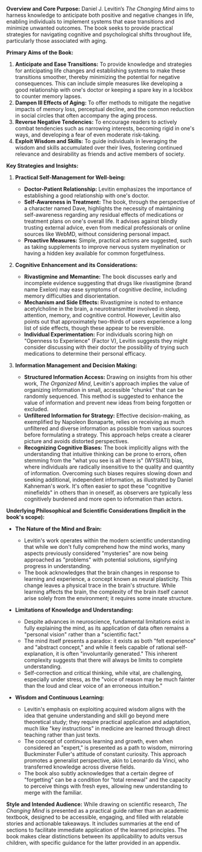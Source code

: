 **Overview and Core Purpose:** Daniel J. Levitin’s _The Changing Mind_ aims to harness knowledge to anticipate both positive and negative changes in life, enabling individuals to implement systems that ease transitions and minimize unwanted outcomes. The book seeks to provide practical strategies for navigating cognitive and psychological shifts throughout life, particularly those associated with aging.

**Primary Aims of the Book:**

1. **Anticipate and Ease Transitions:** To provide knowledge and strategies for anticipating life changes and establishing systems to make these transitions smoother, thereby minimizing the potential for negative consequences. This can include simple measures like developing a good relationship with one's doctor or keeping a spare key in a lockbox to counter memory lapses.
2. **Dampen Ill Effects of Aging:** To offer methods to mitigate the negative impacts of memory loss, perceptual decline, and the common reduction in social circles that often accompany the aging process.
3. **Reverse Negative Tendencies:** To encourage readers to actively combat tendencies such as narrowing interests, becoming rigid in one's ways, and developing a fear of even moderate risk-taking.
4. **Exploit Wisdom and Skills:** To guide individuals in leveraging the wisdom and skills accumulated over their lives, fostering continued relevance and desirability as friends and active members of society.

**Key Strategies and Insights:**

1. **Practical Self-Management for Well-being:**
    
    - **Doctor-Patient Relationship:** Levitin emphasizes the importance of establishing a good relationship with one's doctor.
    - **Self-Awareness in Treatment:** The book, through the perspective of a character named Dave, highlights the necessity of maintaining self-awareness regarding any residual effects of medications or treatment plans on one's overall life. It advises against blindly trusting external advice, even from medical professionals or online sources like WebMD, without considering personal impact.
    - **Proactive Measures:** Simple, practical actions are suggested, such as taking supplements to improve nervous system myelination or having a hidden key available for common forgetfulness.
2. **Cognitive Enhancement and its Considerations:**
    
    - **Rivastigmine and Memantine:** The book discusses early and incomplete evidence suggesting that drugs like rivastigmine (brand name Exelon) may ease symptoms of cognitive decline, including memory difficulties and disorientation.
    - **Mechanism and Side Effects:** Rivastigmine is noted to enhance acetylcholine in the brain, a neurotransmitter involved in sleep, attention, memory, and cognitive control. However, Levitin also points out that approximately two-thirds of users experience a long list of side effects, though these appear to be reversible.
    - **Individual Experimentation:** For individuals scoring high on "Openness to Experience" (Factor V), Levitin suggests they might consider discussing with their doctor the possibility of trying such medications to determine their personal efficacy.
3. **Information Management and Decision Making:**
    
    - **Structured Information Access:** Drawing on insights from his other work, _The Organized Mind_, Levitin's approach implies the value of organizing information in small, accessible "chunks" that can be randomly sequenced. This method is suggested to enhance the value of information and prevent new ideas from being forgotten or excluded.
    - **Unfiltered Information for Strategy:** Effective decision-making, as exemplified by Napoleon Bonaparte, relies on receiving as much unfiltered and diverse information as possible from various sources before formulating a strategy. This approach helps create a clearer picture and avoids distorted perspectives.
    - **Recognizing Cognitive Biases:** The book implicitly aligns with the understanding that intuitive thinking can be prone to errors, often stemming from the "what you see is all there is" (WYSIATI) bias, where individuals are radically insensitive to the quality and quantity of information. Overcoming such biases requires slowing down and seeking additional, independent information, as illustrated by Daniel Kahneman's work. It's often easier to spot these "cognitive minefields" in others than in oneself, as observers are typically less cognitively burdened and more open to information than actors.

**Underlying Philosophical and Scientific Considerations (Implicit in the book's scope):**

- **The Nature of the Mind and Brain:**
    
    - Levitin's work operates within the modern scientific understanding that while we don't fully comprehend how the mind works, many aspects previously considered "mysteries" are now being approached as "problems" with potential solutions, signifying progress in understanding.
    - The book acknowledges that the brain changes in response to learning and experience, a concept known as neural plasticity. This change leaves a physical trace in the brain's structure. While learning affects the brain, the complexity of the brain itself cannot arise solely from the environment; it requires some innate structure.
- **Limitations of Knowledge and Understanding:**
    
    - Despite advances in neuroscience, fundamental limitations exist in fully explaining the mind, as its application of data often remains a "personal vision" rather than a "scientific fact."
    - The mind itself presents a paradox: it exists as both "felt experience" and "abstract concept," and while it feels capable of rational self-explanation, it is often "involuntarily generated." This inherent complexity suggests that there will always be limits to complete understanding.
    - Self-correction and critical thinking, while vital, are challenging, especially under stress, as the "voice of reason may be much fainter than the loud and clear voice of an erroneous intuition."
- **Wisdom and Continuous Learning:**
    
    - Levitin's emphasis on exploiting acquired wisdom aligns with the idea that genuine understanding and skill go beyond mere theoretical study; they require practical application and adaptation, much like "key instructions" in medicine are learned through direct teaching rather than just texts.
    - The concept of continuous learning and growth, even when considered an "expert," is presented as a path to wisdom, mirroring Buckminster Fuller's attitude of constant curiosity. This approach promotes a generalist perspective, akin to Leonardo da Vinci, who transferred knowledge across diverse fields.
    - The book also subtly acknowledges that a certain degree of "forgetting" can be a condition for "total renewal" and the capacity to perceive things with fresh eyes, allowing new understanding to merge with the familiar.

**Style and Intended Audience:** While drawing on scientific research, _The Changing Mind_ is presented as a practical guide rather than an academic textbook, designed to be accessible, engaging, and filled with relatable stories and actionable takeaways. It includes summaries at the end of sections to facilitate immediate application of the learned principles. The book makes clear distinctions between its applicability to adults versus children, with specific guidance for the latter provided in an appendix.